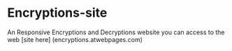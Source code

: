 # Encryptions-site
An Responsive Encryptions and Decryptions website 
you can access to the web [site here] (encryptions.atwebpages.com)
